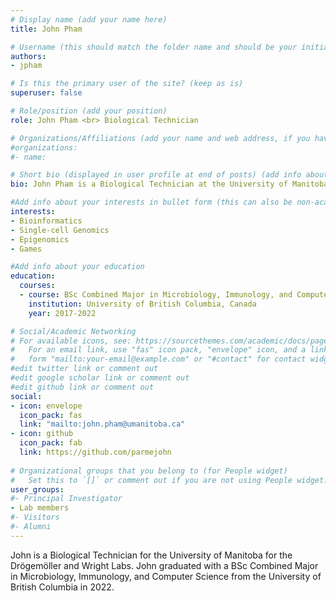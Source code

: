 ```yaml
---
# Display name (add your name here)
title: John Pham

# Username (this should match the folder name and should be your initial and surname)
authors:
- jpham

# Is this the primary user of the site? (keep as is)
superuser: false

# Role/position (add your position)
role: John Pham <br> Biological Technician

# Organizations/Affiliations (add your name and web address, if you have one)
#organizations:
#- name:

# Short bio (displayed in user profile at end of posts) (add info about yourself)
bio: John Pham is a Biological Technician at the University of Manitoba for the Drögemöller and Wright Labs

#Add info about your interests in bullet form (this can also be non-academic) 
interests:
- Bioinformatics 
- Single-cell Genomics
- Epigenomics
- Games

#Add info about your education 
education:
  courses:
  - course: BSc Combined Major in Microbiology, Immunology, and Computer Science
    institution: University of British Columbia, Canada
    year: 2017-2022

# Social/Academic Networking
# For available icons, see: https://sourcethemes.com/academic/docs/page-builder/#icons
#   For an email link, use "fas" icon pack, "envelope" icon, and a link in the
#   form "mailto:your-email@example.com" or "#contact" for contact widget.
#edit twitter link or comment out
#edit google scholar link or comment out
#edit github link or comment out
social:
- icon: envelope
  icon_pack: fas
  link: "mailto:john.pham@umanitoba.ca"
- icon: github
  icon_pack: fab
  link: https://github.com/parmejohn
  
# Organizational groups that you belong to (for People widget)
#   Set this to `[]` or comment out if you are not using People widget.
user_groups:
#- Principal Investigator
- Lab members
#- Visitors
#- Alumni
---
```


John is a Biological Technician for the University of Manitoba for the Drögemöller and Wright Labs. John graduated with a BSc Combined Major in Microbiology, Immunology, and Computer Science from the University of British Columbia in 2022. 
